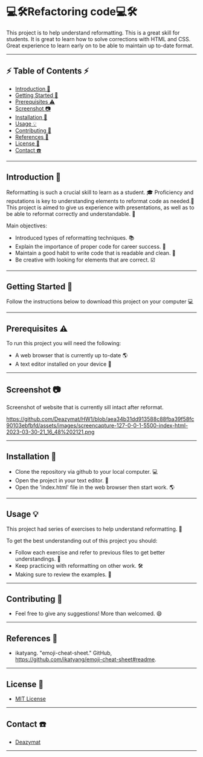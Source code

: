 # 💻🛠️Refactoring code💻🛠️

This project is to help understand reformatting. This is a great skill for students. It is great to learn how to solve corrections with HTML and CSS. Great experience to learn early on to be able to maintain up to-date format.

---

## ⚡ Table of Contents ⚡

- [Introduction 🚀](#introduction-🚀)
- [Getting Started 📢](#getting-started-📢)
- [Prerequisites ⚠️](#prerequisites-⚠️)
- [Screenshot 📷](#screenshot-📷)
- [Installation 🔧](#installation-🔧)
- [Usage 💡](#usage-💡)
- [Contributing 🤝](#contributing-🤝)
- [References 💪](#references-💪)
- [License 🔐](#license-🔐)
- [Contact ☎️](#contact-☎️)

---

## Introduction 🚀

Reformatting is such a crucial skill to learn as a student. 🎓 Proficiency and reputations is key to understanding elements to reformat code as needed.🤝This project is aimed to give us experience with presentations, as well as to be able to reformat correctly and understandable. 🧠

Main objectives:

- Introduced types of reformatting techniques. 📚
- Explain the importance of proper code for career success. 💼
- Maintain a good habit to write code that is readable and clean. 🧠
- Be creative with looking for elements that are correct. ☑️

---

## Getting Started 📢

Follow the instructions below to download this project on your computer 💻

---

## Prerequisites ⚠️

To run this project you will need the following:

- A web browser that is currently up to-date 🌎
- A text editor installed on your device 📃

---

## Screenshot 📷

Screenshot of website that is currently sill intact after reformat.

https://github.com/Deazymat/HW1/blob/aea34b31dd913588c88fba39f58fc90103ebfbfd/assets/images/screencapture-127-0-0-1-5500-index-html-2023-03-30-21_16_48%202121.png

---

## Installation 🔧

- Clone the repository via github to your local computer. 💻
- Open the project in your text editor. 📃
- Open the 'index.html' file in the web browser then start work. 🌎

---

## Usage 💡

This project had series of exercises to help understand reformatting. 🧠

To get the best understanding out of this project you should:

- Follow each exercise and refer to previous files to get better understandings. 📖
- Keep practicing with reformatting on other work. 🛠️
- Making sure to review the examples. 👀

---

## Contributing 🤝

- Feel free to give any suggestions! More than welcomed. 😄

---

## References 💪

- ikatyang. "emoji-cheat-sheet." GitHub, https://github.com/ikatyang/emoji-cheat-sheet#readme.

---

## License 🔐

- [MIT License](LICENSE.md)

---

## Contact ☎️

- [Deazymat](https://github.com/Deazymat/Project-1)

---
